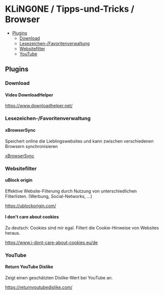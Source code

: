 # KLiNG0NE / Tipps-und-Tricks / Browser

* [Plugins](#plugins)
  * [Download](#download)
  * [Lesezeichen-/Favoritenverwaltung](#lesezeichen-favoritenverwaltung)
  * [Websitefilter](#websitefilter)
  * [YouTube](#youtube)

## Plugins

### Download

#### Video DownloadHelper

https://www.downloadhelper.net/

### Lesezeichen-/Favoritenverwaltung

#### xBrowserSync

Speichert online die Lieblingswebsites und kann zwischen verschiedenen Browsern synchronisieren

[xBrowserSync](https://www.xbrowsersync.org/)

### Websitefilter

#### uBlock origin

Effektive Website-Filterung durch Nutzung von unterschiedlichen Filterlisten.  (Werbung, Social-Networks, ...)

https://ublockorigin.com/

#### I don't care about cookies

Zu deutsch: Cookies sind mir egal. Filtert die Cookie-Hinweise von Websites heraus.

https://www.i-dont-care-about-cookies.eu/de

### YouTube

#### Return YouTube Dislike

Zeigt einen geschätzten Dislike-Wert bei YouTube an.

https://returnyoutubedislike.com/
